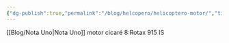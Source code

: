 ```yaml
---
{"dg-publish":true,"permalink":"/blog/helcopero/helicoptero-motor/","title":"Helicoptero - motor"}
---
```


[[Blog/Nota Uno\|Nota Uno]]
motor cicaré 8:Rotax 915 IS
